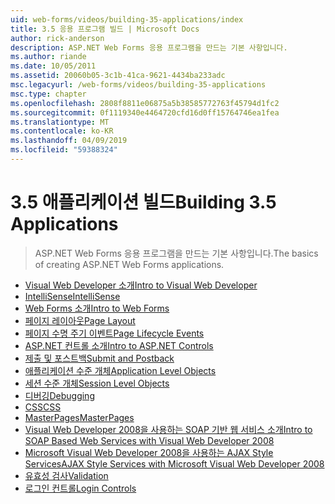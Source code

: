 ```yaml
---
uid: web-forms/videos/building-35-applications/index
title: 3.5 응용 프로그램 빌드 | Microsoft Docs
author: rick-anderson
description: ASP.NET Web Forms 응용 프로그램을 만드는 기본 사항입니다.
ms.author: riande
ms.date: 10/05/2011
ms.assetid: 20060b05-3c1b-41ca-9621-4434ba233adc
msc.legacyurl: /web-forms/videos/building-35-applications
msc.type: chapter
ms.openlocfilehash: 2808f8811e06875a5b38585772763f45794d1fc2
ms.sourcegitcommit: 0f1119340e4464720cfd16d0ff15764746ea1fea
ms.translationtype: MT
ms.contentlocale: ko-KR
ms.lasthandoff: 04/09/2019
ms.locfileid: "59388324"
---
```

# <a name="building-35-applications"></a><span data-ttu-id="0b2a6-103">3.5 애플리케이션 빌드</span><span class="sxs-lookup"><span data-stu-id="0b2a6-103">Building 3.5 Applications</span></span>

> <span data-ttu-id="0b2a6-104">ASP.NET Web Forms 응용 프로그램을 만드는 기본 사항입니다.</span><span class="sxs-lookup"><span data-stu-id="0b2a6-104">The basics of creating ASP.NET Web Forms applications.</span></span>


- [<span data-ttu-id="0b2a6-105">Visual Web Developer 소개</span><span class="sxs-lookup"><span data-stu-id="0b2a6-105">Intro to Visual Web Developer</span></span>](intro-to-visual-web-developer.md)
- [<span data-ttu-id="0b2a6-106">IntelliSense</span><span class="sxs-lookup"><span data-stu-id="0b2a6-106">IntelliSense</span></span>](intellisense.md)
- [<span data-ttu-id="0b2a6-107">Web Forms 소개</span><span class="sxs-lookup"><span data-stu-id="0b2a6-107">Intro to Web Forms</span></span>](intro-to-web-forms.md)
- [<span data-ttu-id="0b2a6-108">페이지 레이아웃</span><span class="sxs-lookup"><span data-stu-id="0b2a6-108">Page Layout</span></span>](page-layout.md)
- [<span data-ttu-id="0b2a6-109">페이지 수명 주기 이벤트</span><span class="sxs-lookup"><span data-stu-id="0b2a6-109">Page Lifecycle Events</span></span>](page-lifecycle-events.md)
- [<span data-ttu-id="0b2a6-110">ASP.NET 컨트롤 소개</span><span class="sxs-lookup"><span data-stu-id="0b2a6-110">Intro to ASP.NET Controls</span></span>](intro-to-aspnet-controls.md)
- [<span data-ttu-id="0b2a6-111">제출 및 포스트백</span><span class="sxs-lookup"><span data-stu-id="0b2a6-111">Submit and Postback</span></span>](submit-and-postback.md)
- [<span data-ttu-id="0b2a6-112">애플리케이션 수준 개체</span><span class="sxs-lookup"><span data-stu-id="0b2a6-112">Application Level Objects</span></span>](application-level-objects.md)
- [<span data-ttu-id="0b2a6-113">세션 수준 개체</span><span class="sxs-lookup"><span data-stu-id="0b2a6-113">Session Level Objects</span></span>](session-level-objects.md)
- [<span data-ttu-id="0b2a6-114">디버깅</span><span class="sxs-lookup"><span data-stu-id="0b2a6-114">Debugging</span></span>](debugging.md)
- [<span data-ttu-id="0b2a6-115">CSS</span><span class="sxs-lookup"><span data-stu-id="0b2a6-115">CSS</span></span>](css.md)
- [<span data-ttu-id="0b2a6-116">MasterPages</span><span class="sxs-lookup"><span data-stu-id="0b2a6-116">MasterPages</span></span>](masterpages.md)
- [<span data-ttu-id="0b2a6-117">Visual Web Developer 2008을 사용하는 SOAP 기반 웹 서비스 소개</span><span class="sxs-lookup"><span data-stu-id="0b2a6-117">Intro to SOAP Based Web Services with Visual Web Developer 2008</span></span>](an-introduction-to-soap-based-web-services-with-visual-web-developer-2008.md)
- [<span data-ttu-id="0b2a6-118">Microsoft Visual Web Developer 2008을 사용하는 AJAX Style Services</span><span class="sxs-lookup"><span data-stu-id="0b2a6-118">AJAX Style Services with Microsoft Visual Web Developer 2008</span></span>](ajax-style-services-with-microsoft-visual-web-developer-2008.md)
- [<span data-ttu-id="0b2a6-119">유효성 검사</span><span class="sxs-lookup"><span data-stu-id="0b2a6-119">Validation</span></span>](validation.md)
- [<span data-ttu-id="0b2a6-120">로그인 컨트롤</span><span class="sxs-lookup"><span data-stu-id="0b2a6-120">Login Controls</span></span>](login-controls.md)
